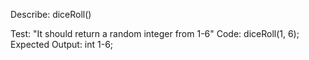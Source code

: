 Describe: diceRoll()

Test: "It should return a random integer from 1-6"
Code:
diceRoll(1, 6);
Expected Output: int 1-6;